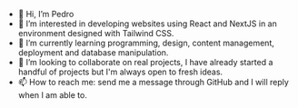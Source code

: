- 👋 Hi, I’m Pedro
- 👀 I’m interested in developing websites using React and NextJS in an environment designed with Tailwind CSS.
- 🌱 I’m currently learning programming, design, content management, deployment and database manipulation.
- 💞️ I’m looking to collaborate on real projects, I have already started a handful of projects but I'm always open to fresh ideas.
- 📫 How to reach me: send me a message through GitHub and I will reply when I am able to.

<!---
prgf87/prgf87 is a ✨ special ✨ repository because its `README.md` (this file) appears on your GitHub profile.
You can click the Preview link to take a look at your changes.
--->
